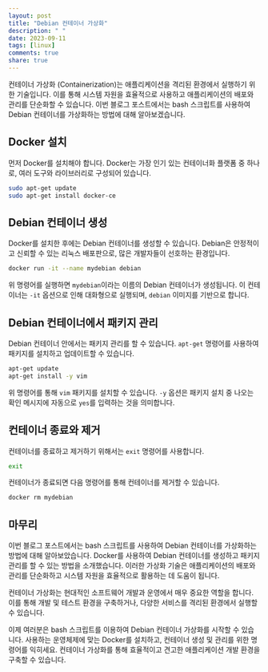 ```yaml
---
layout: post
title: "Debian 컨테이너 가상화"
description: " "
date: 2023-09-11
tags: [linux]
comments: true
share: true
---
```


컨테이너 가상화 (Containerization)는 애플리케이션을 격리된 환경에서 실행하기 위한 기술입니다. 이를 통해 시스템 자원을 효율적으로 사용하고 애플리케이션의 배포와 관리를 단순화할 수 있습니다. 이번 블로그 포스트에서는 bash 스크립트를 사용하여 Debian 컨테이너를 가상화하는 방법에 대해 알아보겠습니다.

## Docker 설치

먼저 Docker를 설치해야 합니다. Docker는 가장 인기 있는 컨테이너화 플랫폼 중 하나로, 여러 도구와 라이브러리로 구성되어 있습니다.

```bash
sudo apt-get update
sudo apt-get install docker-ce
```

## Debian 컨테이너 생성

Docker를 설치한 후에는 Debian 컨테이너를 생성할 수 있습니다. Debian은 안정적이고 신뢰할 수 있는 리눅스 배포판으로, 많은 개발자들이 선호하는 환경입니다.

```bash
docker run -it --name mydebian debian
```

위 명령어를 실행하면 `mydebian`이라는 이름의 Debian 컨테이너가 생성됩니다. 이 컨테이너는 `-it` 옵션으로 인해 대화형으로 실행되며, `debian` 이미지를 기반으로 합니다.

## Debian 컨테이너에서 패키지 관리

Debian 컨테이너 안에서는 패키지 관리를 할 수 있습니다. `apt-get` 명령어를 사용하여 패키지를 설치하고 업데이트할 수 있습니다.

```bash
apt-get update
apt-get install -y vim
```

위 명령어를 통해 `vim` 패키지를 설치할 수 있습니다. `-y` 옵션은 패키지 설치 중 나오는 확인 메시지에 자동으로 `yes`를 입력하는 것을 의미합니다.

## 컨테이너 종료와 제거

컨테이너를 종료하고 제거하기 위해서는 `exit` 명령어를 사용합니다.

```bash
exit
```

컨테이너가 종료되면 다음 명령어를 통해 컨테이너를 제거할 수 있습니다.

```bash
docker rm mydebian
```

## 마무리

이번 블로그 포스트에서는 bash 스크립트를 사용하여 Debian 컨테이너를 가상화하는 방법에 대해 알아보았습니다. Docker를 사용하여 Debian 컨테이너를 생성하고 패키지 관리를 할 수 있는 방법을 소개했습니다. 이러한 가상화 기술은 애플리케이션의 배포와 관리를 단순화하고 시스템 자원을 효율적으로 활용하는 데 도움이 됩니다.

컨테이너 가상화는 현대적인 소프트웨어 개발과 운영에서 매우 중요한 역할을 합니다. 이를 통해 개발 및 테스트 환경을 구축하거나, 다양한 서비스를 격리된 환경에서 실행할 수 있습니다.

이제 여러분은 bash 스크립트를 이용하여 Debian 컨테이너 가상화를 시작할 수 있습니다. 사용하는 운영체제에 맞는 Docker를 설치하고, 컨테이너 생성 및 관리를 위한 명령어를 익히세요. 컨테이너 가상화를 통해 효율적이고 견고한 애플리케이션 개발 환경을 구축할 수 있습니다.